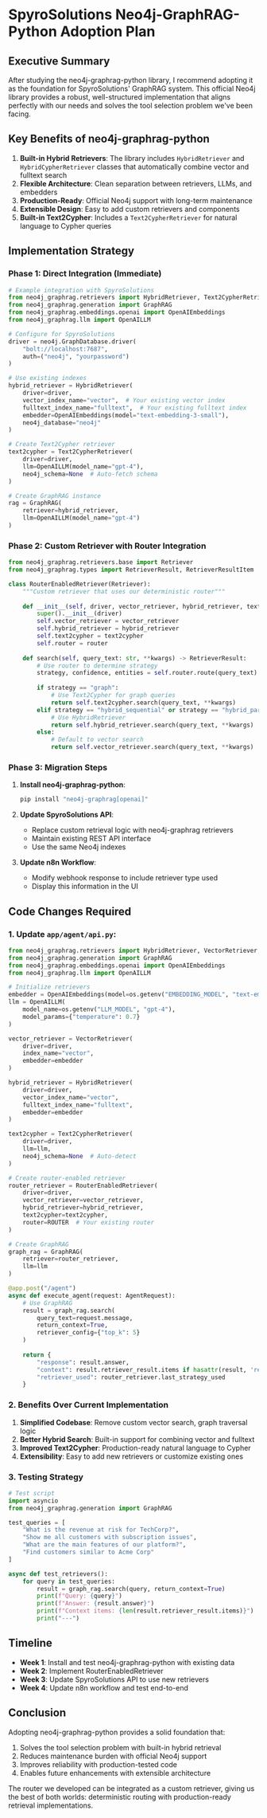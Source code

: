 # SpyroSolutions Neo4j-GraphRAG-Python Adoption Plan

## Executive Summary

After studying the neo4j-graphrag-python library, I recommend adopting it as the foundation for SpyroSolutions' GraphRAG system. This official Neo4j library provides a robust, well-structured implementation that aligns perfectly with our needs and solves the tool selection problem we've been facing.

## Key Benefits of neo4j-graphrag-python

1. **Built-in Hybrid Retrievers**: The library includes `HybridRetriever` and `HybridCypherRetriever` classes that automatically combine vector and fulltext search
2. **Flexible Architecture**: Clean separation between retrievers, LLMs, and embedders
3. **Production-Ready**: Official Neo4j support with long-term maintenance
4. **Extensible Design**: Easy to add custom retrievers and components
5. **Built-in Text2Cypher**: Includes a `Text2CypherRetriever` for natural language to Cypher queries

## Implementation Strategy

### Phase 1: Direct Integration (Immediate)

```python
# Example integration with SpyroSolutions
from neo4j_graphrag.retrievers import HybridRetriever, Text2CypherRetriever
from neo4j_graphrag.generation import GraphRAG
from neo4j_graphrag.embeddings.openai import OpenAIEmbeddings
from neo4j_graphrag.llm import OpenAILLM

# Configure for SpyroSolutions
driver = neo4j.GraphDatabase.driver(
    "bolt://localhost:7687",
    auth=("neo4j", "yourpassword")
)

# Use existing indexes
hybrid_retriever = HybridRetriever(
    driver=driver,
    vector_index_name="vector",  # Your existing vector index
    fulltext_index_name="fulltext",  # Your existing fulltext index
    embedder=OpenAIEmbeddings(model="text-embedding-3-small"),
    neo4j_database="neo4j"
)

# Create Text2Cypher retriever
text2cypher = Text2CypherRetriever(
    driver=driver,
    llm=OpenAILLM(model_name="gpt-4"),
    neo4j_schema=None  # Auto-fetch schema
)

# Create GraphRAG instance
rag = GraphRAG(
    retriever=hybrid_retriever,
    llm=OpenAILLM(model_name="gpt-4")
)
```

### Phase 2: Custom Retriever with Router Integration

```python
from neo4j_graphrag.retrievers.base import Retriever
from neo4j_graphrag.types import RetrieverResult, RetrieverResultItem

class RouterEnabledRetriever(Retriever):
    """Custom retriever that uses our deterministic router"""
    
    def __init__(self, driver, vector_retriever, hybrid_retriever, text2cypher, router):
        super().__init__(driver)
        self.vector_retriever = vector_retriever
        self.hybrid_retriever = hybrid_retriever
        self.text2cypher = text2cypher
        self.router = router
    
    def search(self, query_text: str, **kwargs) -> RetrieverResult:
        # Use router to determine strategy
        strategy, confidence, entities = self.router.route(query_text)
        
        if strategy == "graph":
            # Use Text2Cypher for graph queries
            return self.text2cypher.search(query_text, **kwargs)
        elif strategy == "hybrid_sequential" or strategy == "hybrid_parallel":
            # Use HybridRetriever
            return self.hybrid_retriever.search(query_text, **kwargs)
        else:
            # Default to vector search
            return self.vector_retriever.search(query_text, **kwargs)
```

### Phase 3: Migration Steps

1. **Install neo4j-graphrag-python**:
   ```bash
   pip install "neo4j-graphrag[openai]"
   ```

2. **Update SpyroSolutions API**:
   - Replace custom retrieval logic with neo4j-graphrag retrievers
   - Maintain existing REST API interface
   - Use the same Neo4j indexes

3. **Update n8n Workflow**:
   - Modify webhook response to include retriever type used
   - Display this information in the UI

## Code Changes Required

### 1. Update `app/agent/api.py`:

```python
from neo4j_graphrag.retrievers import HybridRetriever, VectorRetriever, Text2CypherRetriever
from neo4j_graphrag.generation import GraphRAG
from neo4j_graphrag.embeddings.openai import OpenAIEmbeddings
from neo4j_graphrag.llm import OpenAILLM

# Initialize retrievers
embedder = OpenAIEmbeddings(model=os.getenv("EMBEDDING_MODEL", "text-embedding-3-small"))
llm = OpenAILLM(
    model_name=os.getenv("LLM_MODEL", "gpt-4"),
    model_params={"temperature": 0.7}
)

vector_retriever = VectorRetriever(
    driver=driver,
    index_name="vector",
    embedder=embedder
)

hybrid_retriever = HybridRetriever(
    driver=driver,
    vector_index_name="vector",
    fulltext_index_name="fulltext",
    embedder=embedder
)

text2cypher = Text2CypherRetriever(
    driver=driver,
    llm=llm,
    neo4j_schema=None  # Auto-detect
)

# Create router-enabled retriever
router_retriever = RouterEnabledRetriever(
    driver=driver,
    vector_retriever=vector_retriever,
    hybrid_retriever=hybrid_retriever,
    text2cypher=text2cypher,
    router=ROUTER  # Your existing router
)

# Create GraphRAG
graph_rag = GraphRAG(
    retriever=router_retriever,
    llm=llm
)

@app.post("/agent")
async def execute_agent(request: AgentRequest):
    # Use GraphRAG
    result = graph_rag.search(
        query_text=request.message,
        return_context=True,
        retriever_config={"top_k": 5}
    )
    
    return {
        "response": result.answer,
        "context": result.retriever_result.items if hasattr(result, 'retriever_result') else [],
        "retriever_used": router_retriever.last_strategy_used
    }
```

### 2. Benefits Over Current Implementation

1. **Simplified Codebase**: Remove custom vector search, graph traversal logic
2. **Better Hybrid Search**: Built-in support for combining vector and fulltext
3. **Improved Text2Cypher**: Production-ready natural language to Cypher
4. **Extensibility**: Easy to add new retrievers or customize existing ones

### 3. Testing Strategy

```python
# Test script
import asyncio
from neo4j_graphrag.generation import GraphRAG

test_queries = [
    "What is the revenue at risk for TechCorp?",
    "Show me all customers with subscription issues",
    "What are the main features of our platform?",
    "Find customers similar to Acme Corp"
]

async def test_retrievers():
    for query in test_queries:
        result = graph_rag.search(query, return_context=True)
        print(f"Query: {query}")
        print(f"Answer: {result.answer}")
        print(f"Context items: {len(result.retriever_result.items)}")
        print("---")
```

## Timeline

- **Week 1**: Install and test neo4j-graphrag-python with existing data
- **Week 2**: Implement RouterEnabledRetriever
- **Week 3**: Update SpyroSolutions API to use new retrievers
- **Week 4**: Update n8n workflow and test end-to-end

## Conclusion

Adopting neo4j-graphrag-python provides a solid foundation that:
1. Solves the tool selection problem with built-in hybrid retrieval
2. Reduces maintenance burden with official Neo4j support
3. Improves reliability with production-tested code
4. Enables future enhancements with extensible architecture

The router we developed can be integrated as a custom retriever, giving us the best of both worlds: deterministic routing with production-ready retrieval implementations.